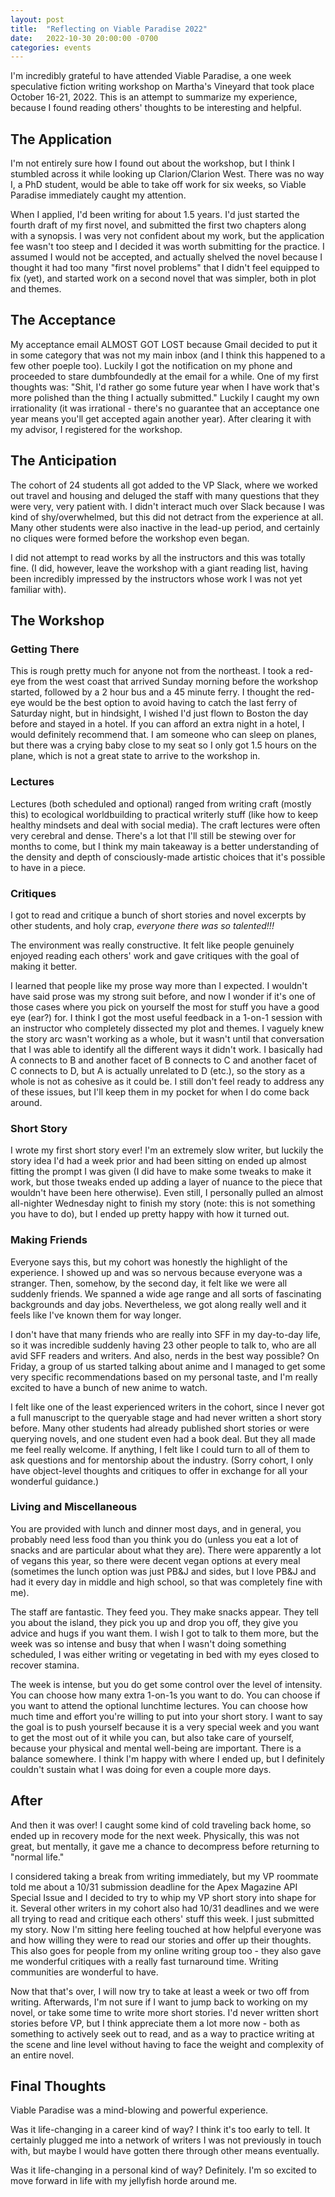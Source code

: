 ```yaml
---
layout: post
title:  "Reflecting on Viable Paradise 2022"
date:   2022-10-30 20:00:00 -0700
categories: events
---
```


I'm incredibly grateful to have attended Viable Paradise, a one week speculative fiction writing workshop on Martha's Vineyard that took place October 16-21, 2022. This is an attempt to summarize my experience, because I found reading others' thoughts to be interesting and helpful.

## The Application

I'm not entirely sure how I found out about the workshop, but I think I stumbled across it while looking up Clarion/Clarion West. There was no way I, a PhD student, would be able to take off work for six weeks, so Viable Paradise immediately caught my attention.

When I applied, I'd been writing for about 1.5 years. I'd just started the fourth draft of my first novel, and submitted the first two chapters along with a synopsis. I was very not confident about my work, but the application fee wasn't too steep and I decided it was worth submitting for the practice. I assumed I would not be accepted, and actually shelved the novel because I thought it had too many "first novel problems" that I didn't feel equipped to fix (yet), and started work on a second novel that was simpler, both in plot and themes.

## The Acceptance

My acceptance email ALMOST GOT LOST because Gmail decided to put it in some category that was not my main inbox (and I think this happened to a few other poeple too). Luckily I got the notification on my phone and proceeded to stare dumbfoundedly at the email for a while. One of my first thoughts was: "Shit, I'd rather go some future year when I have work that's more polished than the thing I actually submitted." Luckily I caught my own irrationality (it was irrational - there's no guarantee that an acceptance one year means you'll get accepted again another year). After clearing it with my advisor, I registered for the workshop.

## The Anticipation

The cohort of 24 students all got added to the VP Slack, where we worked out travel and housing and deluged the staff with many questions that they were very, very patient with. I didn't interact much over Slack because I was kind of shy/overwhelmed, but this did not detract from the experience at all. Many other students were also inactive in the lead-up period, and certainly no cliques were formed before the workshop even began.

I did not attempt to read works by all the instructors and this was totally fine. (I did, however, leave the workshop with a giant reading list, having been incredibly impressed by the instructors whose work I was not yet familiar with).

## The Workshop

### Getting There

This is rough pretty much for anyone not from the northeast. I took a red-eye from the west coast that arrived Sunday morning before the workshop started, followed by a 2 hour bus and a 45 minute ferry. I thought the red-eye would be the best option to avoid having to catch the last ferry of Saturday night, but in hindsight, I wished I'd just flown to Boston the day before and stayed in a hotel. If you can afford an extra night in a hotel, I would definitely recommend that. I am someone who can sleep on planes, but there was a crying baby close to my seat so I only got 1.5 hours on the plane, which is not a great state to arrive to the workshop in.

### Lectures

Lectures (both scheduled and optional) ranged from writing craft (mostly this) to ecological worldbuilding to practical writerly stuff (like how to keep healthy mindsets and deal with social media). The craft lectures were often very cerebral and dense. There's a lot that I'll still be stewing over for months to come, but I think my main takeaway is a better understanding of the density and depth of consciously-made artistic choices that it's possible to have in a piece.

### Critiques

I got to read and critique a bunch of short stories and novel excerpts by other students, and holy crap, *everyone there was so talented!!!*

The environment was really constructive. It felt like people genuinely enjoyed reading each others' work and gave critiques with the goal of making it better.

I learned that people like my prose way more than I expected. I wouldn't have said prose was my strong suit before, and now I wonder if it's one of those cases where you pick on yourself the most for stuff you have a good eye (ear?) for. I think I got the most useful feedback in a 1-on-1 session with an instructor who completely dissected my plot and themes. I vaguely knew the story arc wasn't working as a whole, but it wasn't until that conversation that I was able to identify all the different ways it didn't work. I basically had A connects to B and another facet of B connects to C and another facet of C connects to D, but A is actually unrelated to D (etc.), so the story as a whole is not as cohesive as it could be. I still don't feel ready to address any of these issues, but I'll keep them in my pocket for when I do come back around.

### Short Story

I wrote my first short story ever! I'm an extremely slow writer, but luckily the story idea I'd had a week prior and had been sitting on ended up almost fitting the prompt I was given (I did have to make some tweaks to make it work, but those tweaks ended up adding a layer of nuance to the piece that wouldn't have been here otherwise). Even still, I personally pulled an almost all-nighter Wednesday night to finish my story (note: this is not something you have to do), but I ended up pretty happy with how it turned out.

### Making Friends

Everyone says this, but my cohort was honestly the highlight of the experience. I showed up and was so nervous because everyone was a stranger. Then, somehow, by the second day, it felt like we were all suddenly friends. We spanned a wide age range and all sorts of fascinating backgrounds and day jobs. Nevertheless, we got along really well and it feels like I've known them for way longer.

I don't have that many friends who are really into SFF in my day-to-day life, so it was incredible suddenly having 23 other people to talk to, who are all avid SFF readers and writers. And also, nerds in the best way possible? On Friday, a group of us started talking about anime and I managed to get some very specific recommendations based on my personal taste, and I'm really excited to have a bunch of new anime to watch.

I felt like one of the least experienced writers in the cohort, since I never got a full manuscript to the queryable stage and had never written a short story before. Many other students had already published short stories or were querying novels, and one student even had a book deal. But they all made me feel really welcome. If anything, I felt like I could turn to all of them to ask questions and for mentorship about the industry. (Sorry cohort, I only have object-level thoughts and critiques to offer in exchange for all your wonderful guidance.)

### Living and Miscellaneous

You are provided with lunch and dinner most days, and in general, you probably need less food than you think you do (unless you eat a lot of snacks and are particular about what they are). There were apparently a lot of vegans this year, so there were decent vegan options at every meal (sometimes the lunch option was just PB&J and sides, but I love PB&J and had it every day in middle and high school, so that was completely fine with me).

The staff are fantastic. They feed you. They make snacks appear. They tell you about the island, they pick you up and drop you off, they give you advice and hugs if you want them. I wish I got to talk to them more, but the week was so intense and busy that when I wasn't doing something scheduled, I was either writing or vegetating in bed with my eyes closed to recover stamina.

The week is intense, but you do get some control over the level of intensity. You can choose how many extra 1-on-1s you want to do. You can choose if you want to attend the optional lunchtime lectures. You can choose how much time and effort you're willing to put into your short story. I want to say the goal is to push yourself because it is a very special week and you want to get the most out of it while you can, but also take care of yourself, because your physical and mental well-being are important. There is a balance somewhere. I think I'm happy with where I ended up, but I definitely couldn't sustain what I was doing for even a couple more days.

## After

And then it was over! I caught some kind of cold traveling back home, so ended up in recovery mode for the next week. Physically, this was not great, but mentally, it gave me a chance to decompress before returning to "normal life."

I considered taking a break from writing immediately, but my VP roommate told me about a 10/31 submission deadline for the Apex Magazine API Special Issue and I decided to try to whip my VP short story into shape for it. Several other writers in my cohort also had 10/31 deadlines and we were all trying to read and critique each others' stuff this week. I just submitted my story. Now I'm sitting here feeling touched at how helpful everyone was and how willing they were to read our stories and offer up their thoughts. This also goes for people from my online writing group too - they also gave me wonderful critiques with a really fast turnaround time. Writing communities are wonderful to have.

Now that that's over, I will now try to take at least a week or two off from writing. Afterwards, I'm not sure if I want to jump back to working on my novel, or take some time to write more short stories. I'd never written short stories before VP, but I think appreciate them a lot more now - both as something to actively seek out to read, and as a way to practice writing at the scene and line level without having to face the weight and complexity of an entire novel.

## Final Thoughts

Viable Paradise was a mind-blowing and powerful experience.

Was it life-changing in a career kind of way? I think it's too early to tell. It certainly plugged me into a network of writers I was not previously in touch with, but maybe I would have gotten there through other means eventually.

Was it life-changing in a personal kind of way? Definitely. I'm so excited to move forward in life with my jellyfish horde around me.